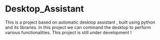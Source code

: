 # Desktop_Assistant
This is a project based on automatic desktop assistant , built using python and its libraries. In this project we can command the desktop to perform various functionalities. This project is still under development !
